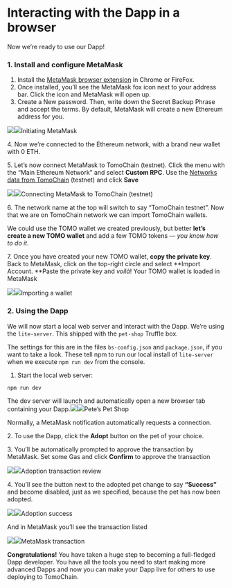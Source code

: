 # Interacting with the Dapp in a browser

Now we’re ready to use our Dapp!

### 1. Install and configure MetaMask <a href="4986" id="4986"></a>

1. Install the [MetaMask browser extension](https://metamask.io) in Chrome or FireFox.
2. Once installed, you’ll see the MetaMask fox icon next to your address bar. Click the icon and MetaMask will open up.
3. Create a New password. Then, write down the Secret Backup Phrase and accept the terms. By default, MetaMask will create a new Ethereum address for you.

![](https://miro.medium.com/max/60/1\*tV2bQfZ2vVhvpOOwKY0Y5g.png?q=20)![](https://miro.medium.com/max/1828/1\*tV2bQfZ2vVhvpOOwKY0Y5g.png)Initiating MetaMask

4\. Now we’re connected to the Ethereum network, with a brand new wallet with 0 ETH.

5\. Let’s now connect MetaMask to TomoChain (testnet). Click the menu with the “Main Ethereum Network” and select **Custom RPC**. Use the [Networks data from TomoChain](https://docs.tomochain.com/general/networks/) (testnet) and click **Save**

![](https://miro.medium.com/max/60/1\*Dm4qhGJOjnolRwxX-VN94w.png?q=20)![](https://miro.medium.com/max/1424/1\*Dm4qhGJOjnolRwxX-VN94w.png)Connecting MetaMask to TomoChain (testnet)

6\. The network name at the top will switch to say “TomoChain testnet”. Now that we are on TomoChain network we can import TomoChain wallets.

We could use the TOMO wallet we created previously, but better **let’s create a new TOMO wallet** and add a few TOMO tokens — _you know how to do it_.

7\. Once you have created your new TOMO wallet, **copy the private key**. Back to MetaMask, click on the top-right circle and select **Import Account. **Paste the private key and _voilà_! Your TOMO wallet is loaded in MetaMask

![](https://miro.medium.com/max/60/1\*AjEHidU-h0Ae0CXTsQUJ5Q.png?q=20)![](https://miro.medium.com/max/1298/1\*AjEHidU-h0Ae0CXTsQUJ5Q.png)Importing a wallet

### 2. Using the Dapp <a href="9432" id="9432"></a>

We will now start a local web server and interact with the Dapp. We’re using the `lite-server`. This shipped with the `pet-shop` Truffle box.

The settings for this are in the files `bs-config.json` and `package.json`, if you want to take a look. These tell npm to run our local install of `lite-server` when we execute `npm run dev` from the console.

1. Start the local web server:

```
npm run dev
```

The dev server will launch and automatically open a new browser tab containing your Dapp.![](https://miro.medium.com/max/60/1\*gq766GpFC3UUCMoPW\_3Isw.png?q=20)![](https://miro.medium.com/max/2204/1\*gq766GpFC3UUCMoPW\_3Isw.png)Pete’s Pet Shop

Normally, a MetaMask notification automatically requests a connection.

2\. To use the Dapp, click the **Adopt** button on the pet of your choice.

3\. You’ll be automatically prompted to approve the transaction by MetaMask. Set some Gas and click **Confirm** to approve the transaction

![](https://miro.medium.com/max/60/1\*KNOJi0WwGoYF7jy_AQz43Q.png?q=20)![](https://miro.medium.com/max/1378/1\*KNOJi0WwGoYF7jy_AQz43Q.png)Adoption transaction review

4\. You’ll see the button next to the adopted pet change to say **“Success”** and become disabled, just as we specified, because the pet has now been adopted.

![](https://miro.medium.com/max/46/0\*iwMICrpZrGfJiNSY.png?q=20)![](https://miro.medium.com/max/988/0\*iwMICrpZrGfJiNSY.png)Adoption success

And in MetaMask you’ll see the transaction listed

![](https://miro.medium.com/max/44/1\*iqZsMFlAA3NCkOO-xfEjiQ.png?q=20)![](https://miro.medium.com/max/746/1\*iqZsMFlAA3NCkOO-xfEjiQ.png)MetaMask transaction

**Congratulations!** You have taken a huge step to becoming a full-fledged Dapp developer. You have all the tools you need to start making more advanced Dapps and now you can make your Dapp live for others to use deploying to TomoChain.
